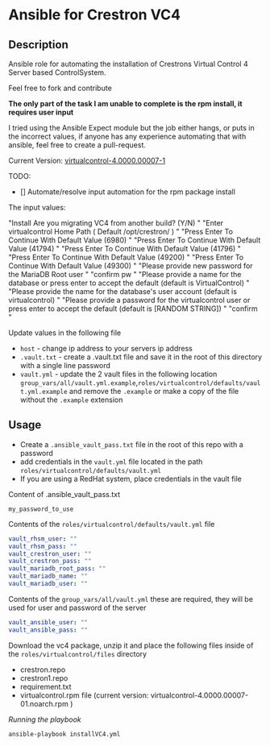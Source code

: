 # Ansible for Crestron VC4

## Description

Ansible role for automating the installation of Crestrons Virtual Control 4 Server based ControlSystem.

Feel free to fork and contribute

**The only part of the task I am unable to complete is the rpm install, it requires user input**

I tried using the Ansible Expect module but the job either hangs, or puts in the incorrect values, if anyone has any experience automating that with ansible, feel free to create a pull-request.

Current Version: [virtualcontrol-4.0000.00007-1](https://www.crestron.com/Software-Firmware/Firmware/4-Series-Control-Systems/VC-4/4-0000-00007-01)

TODO:

- [] Automate/resolve input automation for the rpm package install

The input values:

"Install Are you migrating VC4 from another build? (Y/N) "
"Enter virtualcontrol Home Path ( Default /opt/crestron/ ) "
"Press Enter To Continue With Default Value (6980) "
"Press Enter To Continue With Default Value (41794) "
"Press Enter To Continue With Default Value (41796) "
"Press Enter To Continue With Default Value (49200) "
"Press Enter To Continue With Default Value (49300) "
"Please provide new password for the MariaDB Root user "
"confirm pw "
"Please provide a name for the database or press enter to accept the default (default is VirtualControl) "
"Please provide the name for the database's user account (default is virtualcontrol) "
"Please provide a password for the virtualcontrol user or press enter to accept the default (default is [RANDOM STRING]) "
"confirm "

Update values in the following file

- `host` - change ip address to your servers ip address
- `.vault.txt` - create a .vault.txt file and save it in the root of this directory with a single line password
- `vault.yml` - update the 2 vault files in the following location `group_vars/all/vault.yml.example`,`roles/virtualcontrol/defaults/vault.yml.example` and remove the `.example` or make a copy of the file without the `.example` extension

## Usage

- Create a `.ansible_vault_pass.txt` file in the root of this repo with a password
- add credentials in the `vault.yml` file located in the path `roles/virtualcontrol/defaults/vault.yml`
- If you are using a RedHat system, place credentials in the vault file

Content of .ansible_vault_pass.txt

```text
my_password_to_use
```

Contents of the `roles/virtualcontrol/defaults/vault.yml` file

```yaml
vault_rhsm_user: ""
vault_rhsm_pass: ""
vault_crestron_user: ""
vault_crestron_pass: ""
vault_mariadb_root_pass: ""
vault_mariadb_name: ""
vault_mariadb_user: ""
```

Contents of the `group_vars/all/vault.yml` these are required, they will be used for user and password of the server

```yaml
vault_ansible_user: ""
vault_ansible_pass: ""
```

Download the vc4 package, unzip it and place the following files inside of the `roles/virtualcontrol/files` directory

- crestron.repo
- crestron1.repo
- requirement.txt
- virtualcontrol.rpm file (current version: virtualcontrol-4.0000.00007-01.noarch.rpm )

_Running the playbook_

```shell
ansible-playbook installVC4.yml
```
